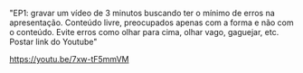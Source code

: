 "EP1: gravar um vídeo de 3 minutos buscando ter o mínimo de erros na apresentação. Conteúdo livre, preocupados apenas com a forma e não com o conteúdo. Evite erros como olhar para cima, olhar vago, gaguejar, etc.
Postar link do Youtube"

https://youtu.be/7xw-tF5mmVM
